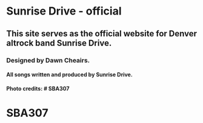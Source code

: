# Sunrise Drive - official
## This site serves as the official website for Denver altrock band Sunrise Drive.
### Designed by Dawn Cheairs.
#### All songs written and produced by Sunrise Drive. 
#### Photo credits: # SBA307
# SBA307
